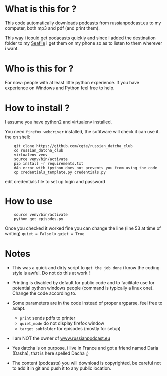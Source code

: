 # What is this for ?

This code automatically downloads podcasts from russianpodcast.eu to my computer, both mp3 and pdf (and print them).

This way i icould get podacasts quickly and since i added the destination folder
to my [Seafile](https://www.seafile.com) i get them on my phone
so as to listen to them wherever i want.

# Who is this for ?

For now: people with at least little python experience.
If you have experience on Windows and Python feel free to help.


# How to install ?

I assume you have python2 and virtualenv installed.

You need `firefox webdriver` installed, the sofitware will check it can use it.
the on shell:

```shell
    git clone https://github.com/cgte/russian_datcha_club
    cd russian_datcha_club
    virtualenv venv
    source venv/bin/activate
    pip install -r requirements.txt
    #An error with ipython does not prevents you from using the code
    cp credentials_template.py credentials.py

```

edit credentials file to set up login and password

# How to use


```shell
    source venv/bin/activate
    python get_episodes.py
```

Once you checked it worked fine you can change the line (line 53 at time of writing) `quiet = False` to `quiet = True`



# Notes

- This was a quick and dirty script to `get the job done` i know the coding style is awful. Do not do this at work !

- Printing is disabled by default for public code and to facilitate use for potential python windows people (command is typically a linux one). Change the code according to.

- Some parameters are in the code instead of proper argparse, feel free to adapt.
    - `print` sends pdfs to printer
    - `quiet_mode` do not display firefox window
    - `target_subfolder` for episodes (mostly for setup)

- I am NOT the owner of www.russianpodcast.eu

- Yes datcha is on purpose, i live in France and got a friend named Daria (Dasha), that is here spelled Dacha  ;)

- The content (podcasts) you will download is copyrighted, be careful not to add it in git and push it to any public location.
